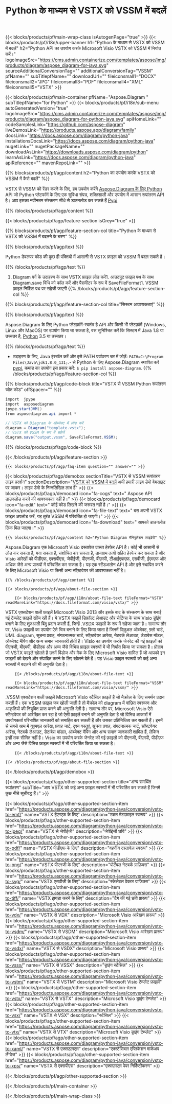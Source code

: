 ﻿---
title: Python के माध्यम से VSTX को VSSM में बदलें 
weight: 1960
url: /hi/python-java/conversion/vstx-to-vssm/ 
description: VSTX प्रारूप से VSSM फ़ाइल के लिए नमूना Python रूपांतरण कोड। किसी भी Python आधारित एप्लिकेशन में VSTX को VSSM में बदलने के लिए इस उदाहरण कोड का उपयोग करें।
---
{{< blocks/products/pf/main-wrap-class isAutogenPage="true" >}}
{{< blocks/products/pf/i18n/upper-banner h1="Python के माध्यम से VSTX को VSSM में बदलें" h2="Python API का उपयोग करके Microsoft Visio VSTX को VSSM में निर्यात करें।" logoImageSrc="https://cms.admin.containerize.com/templates/aspose/img/products/diagram/aspose_diagram-for-java.svg" sourceAdditionalConversionTag="" additionalConversionTag="VSSM" pfName="" subTitlepfName="" downloadUrl="" fileiconsmall1="DOCX" fileiconsmall2="JPG" fileiconsmall3="PDF" fileiconsmall4="XML" fileiconsmall5="VSTX" >}}

{{< blocks/products/pf/main-container pfName="Aspose.Diagram " subTitlepfName="for Python" >}}
{{< blocks/products/pf/i18n/sub-menu autoGeneratedVersion="true" logoImageSrc="https://cms.admin.containerize.com/templates/aspose/img/products/diagram/aspose_diagram-for-python-java.svg" apiHomeLink="" codeSamplesLink="https://github.com/aspose-diagram" liveDemosLink="https://products.aspose.app/diagram/family" docsLink="https://docs.aspose.com/diagram/python-java" installationsDocsLink="https://docs.aspose.com/diagram/python-java" nugetLink="" nugetPackageName="" downloadAsLink="https://downloads.aspose.com/diagram/python" learnAsLink="https://docs.aspose.com/diagram/python-java" apiReference="" mavenRepoLink="" >}}

{{% blocks/products/pf/agp/content h2="Python का उपयोग करके VSTX को VSSM में कैसे बदलें" %}}

 VSTX से VSSM को रेंडर करने के लिए, हम उपयोग करेंगे
 [Aspose.Diagram के लिए Python](https://products.aspose.com/diagram/python-java/) 
 API जो Python प्लेटफॉर्म के लिए एक सुविधा संपन्न, शक्तिशाली और उपयोग में आसान रूपांतरण API है। आप इसका नवीनतम संस्करण सीधे से डाउनलोड कर सकते हैं
 [Pypi](https://pypi.org/project/aspose-diagram/) 

{{% /blocks/products/pf/agp/content %}}

{{< blocks/products/pf/agp/feature-section isGrey="true" >}}

{{% blocks/products/pf/agp/feature-section-col title="Python के माध्यम से VSTX को VSSM में बदलने के चरण" %}}

{{% blocks/products/pf/agp/text %}}

 Python डेवलपर कोड की कुछ ही पंक्तियों में आसानी से VSTX फ़ाइल को VSSM में बदल सकते हैं।

{{% /blocks/products/pf/agp/text %}}

1. Diagram वर्ग के उदाहरण के साथ VSTX फ़ाइल लोड करें1. आउटपुट फ़ाइल पथ के साथ Diagram.save विधि को कॉल करें और पैरामीटर के रूप में SaveFileFormat1. VSSM फ़ाइल निर्दिष्ट पथ पर सहेजी जाएगी
{{% /blocks/products/pf/agp/feature-section-col %}}

{{% blocks/products/pf/agp/feature-section-col title="सिस्टम आवश्यकताएं" %}}

{{% blocks/products/pf/agp/text %}}

 Aspose.Diagram के लिए Python प्लेटफ़ॉर्म-स्वतंत्र है API और किसी भी प्लेटफ़ॉर्म (Windows, Linux और MacOS) पर उपयोग किया जा सकता है, बस सुनिश्चित करें कि सिस्टम में Java 1.8 या उच्चतर है, [Python](https://www.python.org/downloads/) 3.5 या उच्चतर। 
 
{{% /blocks/products/pf/agp/text %}}

- उदाहरण के लिए, Java इंस्टॉल करें और इसे PATH पर्यावरण चर में जोड़ें: <code>PATH=C:\Program Files\Java\jdk1.8.0_131;</code>.- से Python के लिए Aspose.Diagram स्थापित करें <a href="https://pypi.org/project/aspose-diagram/">pypi</a>, कमांड का उपयोग इस प्रकार करें: <code>$ pip install aspose-diagram</code>.
{{% /blocks/products/pf/agp/feature-section-col %}}

{{% blocks/products/pf/agp/code-block title="VSTX से VSSM Python रूपांतरण स्रोत कोड" offSpacer="" %}}

```cs
import  jpype     
import  asposediagram     
jpype.startJVM() 
from asposediagram.api import *

// VSTX को Diagram के ऑब्जेक्ट में लोड करें 
diagram = Diagram("template.vstx");
// VSTX को VSSM के रूप में सहेजें 
diagram.save("output.vssm", SaveFileFormat.VSSM);   


```

{{% /blocks/products/pf/agp/code-block %}}

{{< /blocks/products/pf/agp/feature-section >}}

    {{< blocks/products/pf/agp/faq-item question="" answer="" >}}
 

<!-- aboutfile Starts -->

{{< blocks/products/pf/agp/demobox sectionTitle="VSTX से VSSM रूपांतरण लाइव प्रदर्शन" sectionDescription="[VSTX को VSSM में बदलें](https://products.aspose.app/diagram/conversion/vstx-to-vssm) अभी हमारी लाइव डेमो वेबसाइट पर जाकर। लाइव डेमो के निम्नलिखित लाभ हैं" >}}
        {{< blocks/products/pf/agp/democard icon="fa-cogs" text=" Aspose API डाउनलोड करने की आवश्यकता नहीं है।" >}}
        {{< blocks/products/pf/agp/democard icon="fa-edit" text=" कोई कोड लिखने की जरूरत नहीं है।" >}}
        {{< blocks/products/pf/agp/democard icon="fa-file-text" text=" बस अपनी VSTX फ़ाइल अपलोड करें, यह तुरंत VSSM में परिवर्तित हो जाएगी।" >}}
        {{< blocks/products/pf/agp/democard icon="fa-download" text=" आपको डाउनलोड लिंक मिल जाएगा।" >}}

    {{% blocks/products/pf/agp/content h2="Python Diagram मैनिपुलेशन लाइब्रेरी" %}}

 Aspose.Diagram एक Microsoft Visio दस्तावेज़ प्रारूप हेरफेर API है। कोई भी आसानी से लोड कर सकता है, बना सकता है, संशोधित कर सकता है, डायग्राम तत्वों सहित हेरफेर कर सकता है और Visio आरेखों को पीडीएफ, एक्सपीएस, जेपीईजी, पीएनजी, बीएमपी, टीआईएफएफ, एसवीजी, ईएमएफ और अधिक जैसे अन्य प्रारूपों में परिवर्तित कर सकता है। यह एक स्टैंडअलोन API है और इसे स्थापित करने के लिए Microsoft Visio या किसी अन्य सॉफ़्टवेयर की आवश्यकता नहीं है।  



    {{% /blocks/products/pf/agp/content %}}

    {{< blocks/products/pf/agp/about-file-section >}}

        {{< blocks/products/pf/agp/i18n/about-file-text fileFormat="VSTX" readMoreLink="https://docs.fileformat.com/visio/vstx/" >}}

VSTX एक्सटेंशन वाली फ़ाइलें Microsoft Visio 2013 और इसके बाद के संस्करण के साथ बनाई गई टेम्प्लेट फ़ाइलें खींच रही हैं। ये VSTX फाइलें डिफ़ॉल्ट लेआउट और सेटिंग्स के साथ Visio ड्रॉइंग बनाने के लिए शुरुआती बिंदु प्रदान करती हैं, जिन्हें .VSDX फाइलों के रूप में सहेजा जाता है। सामान्य तौर पर, Visio फ़ाइलों का उपयोग ऐसे चित्र बनाने के लिए किया जाता है जिनमें विज़ुअल ऑब्जेक्ट, फ़्लो चार्ट, UML diagram, सूचना प्रवाह, संगठनात्मक चार्ट, सॉफ़्टवेयर आरेख, नेटवर्क लेआउट, डेटाबेस मॉडल, ऑब्जेक्ट मैपिंग और अन्य समान जानकारी होती है। Visio का उपयोग करके जेनरेट की गई फ़ाइलों को पीएनजी, बीएमपी, पीडीएफ और अन्य जैसे विभिन्न फ़ाइल स्वरूपों में भी निर्यात किया जा सकता है। प्रोग्राम जो VSTX फाइलें खोलते हैं उनमें विंडोज और मैक के लिए Microsoft Visio शामिल हैं जो आपको इन फाइलों को देखने और संपादित करने के लिए खोलने देते हैं। यह Visio फ़ाइल स्वरूपों को कई अन्य स्वरूपों में बदलने की भी अनुमति देता है। 


        {{< /blocks/products/pf/agp/i18n/about-file-text >}}

        {{< blocks/products/pf/agp/i18n/about-file-text fileFormat="VSSM" readMoreLink="https://docs.fileformat.com/visio/vssm/" >}}

.VSSM एक्सटेंशन वाली फ़ाइलें Microsoft Visio स्टैंसिल फ़ाइलें हैं जो मैक्रोज़ के लिए समर्थन प्रदान करती हैं। एक VSSM फ़ाइल जब खोली जाती है तो मैक्रोज़ को diagram में वांछित स्वरूपण और आकृतियों की नियुक्ति प्राप्त करने की अनुमति देती है। सामान्य तौर पर, Microsoft Visio ऐसे सॉफ़्टवेयर को आरेखित कर रहा है जो ऐसी फ़ाइलें बनाने की अनुमति देता है जो विभिन्न आकारों में उपयोगकर्ता परिभाषित जानकारी को समाहित कर सकती हैं और उसका प्रतिनिधित्व कर सकती हैं। इनमें से सबसे आम में यूएमएल आरेख, प्रवाह चार्ट, दृश्य वस्तुएं, सूचना प्रवाह, संगठनात्मक चार्ट, सॉफ्टवेयर आरेख, नेटवर्क लेआउट, डेटाबेस मॉडल, ऑब्जेक्ट मैपिंग और अन्य समान जानकारी शामिल हैं, लेकिन इन्हीं तक सीमित नहीं है। Visio का उपयोग करके जेनरेट की गई फ़ाइलों को पीएनजी, बीएमपी, पीडीएफ और अन्य जैसे विभिन्न फ़ाइल स्वरूपों में भी परिवर्तित किया जा सकता है। 


        {{< /blocks/products/pf/agp/i18n/about-file-text >}}

    {{< /blocks/products/pf/agp/about-file-section >}}

{{< /blocks/products/pf/agp/demobox >}}

<!-- aboutfile Ends -->

{{< blocks/products/pf/agp/other-supported-section title="अन्य समर्थित रूपांतरण" subTitle="आप VSTX को कई अन्य फ़ाइल स्वरूपों में भी परिवर्तित कर सकते हैं जिनमें कुछ नीचे सूचीबद्ध हैं।" >}}

{{< blocks/products/pf/agp/other-supported-section-item href="https://products.aspose.com/diagram/python-java/conversion/vstx-to-emf/" name="VSTX ईएमएफ के लिए" description="उन्नत मेटाफ़ाइल स्वरूप" >}}
{{< blocks/products/pf/agp/other-supported-section-item href="https://products.aspose.com/diagram/python-java/conversion/vstx-to-jpeg/" name="VSTX से जेपीईजी" description="जेपीईजी छवि" >}}
{{< blocks/products/pf/agp/other-supported-section-item href="https://products.aspose.com/diagram/python-java/conversion/vstx-to-pdf/" name="VSTX पीडीएफ के लिए" description="वहनीय दस्तावेज़ स्वरूप" >}}
{{< blocks/products/pf/agp/other-supported-section-item href="https://products.aspose.com/diagram/python-java/conversion/vstx-to-png/" name="VSTX पीएनजी के लिए" description="पोर्टेबल नेटवर्क ग्राफ़िक्स" >}}
{{< blocks/products/pf/agp/other-supported-section-item href="https://products.aspose.com/diagram/python-java/conversion/vstx-to-svg/" name="VSTX एसवीजी के लिए" description="स्केलेबल वेक्टर ग्राफिक्स" >}}
{{< blocks/products/pf/agp/other-supported-section-item href="https://products.aspose.com/diagram/python-java/conversion/vstx-to-tiff/" name="VSTX झगड़ा करने के लिए" description="टैग की गई छवि प्रारूप" >}}
{{< blocks/products/pf/agp/other-supported-section-item href="https://products.aspose.com/diagram/python-java/conversion/vstx-to-vdx/" name="VSTX से VDX" description="Microsoft Visio आरेखण प्रारूप" >}}
{{< blocks/products/pf/agp/other-supported-section-item href="https://products.aspose.com/diagram/python-java/conversion/vstx-to-vsdm/" name="VSTX से VSDM" description="Microsoft Visio आरेखण प्रारूप" >}}
{{< blocks/products/pf/agp/other-supported-section-item href="https://products.aspose.com/diagram/python-java/conversion/vstx-to-vsdx/" name="VSTX से VSDX" description="Microsoft Visio प्रारूप" >}}
{{< blocks/products/pf/agp/other-supported-section-item href="https://products.aspose.com/diagram/python-java/conversion/vstx-to-vssx/" name="VSTX से VSSX" description="ड्राइंग स्टेंसिल" >}}
{{< blocks/products/pf/agp/other-supported-section-item href="https://products.aspose.com/diagram/python-java/conversion/vstx-to-vstm/" name="VSTX से VSTM" description="Microsoft Visio टेम्प्लेट फ़ाइलें" >}}
{{< blocks/products/pf/agp/other-supported-section-item href="https://products.aspose.com/diagram/python-java/conversion/vstx-to-vstx/" name="VSTX से VSTX" description="Microsoft Visio ड्राइंग टेम्प्लेट" >}}
{{< blocks/products/pf/agp/other-supported-section-item href="https://products.aspose.com/diagram/python-java/conversion/vstx-to-vsx/" name="VSTX से VSX" description="स्टेंसिल" >}}
{{< blocks/products/pf/agp/other-supported-section-item href="https://products.aspose.com/diagram/python-java/conversion/vstx-to-vtx/" name="VSTX से VTX" description="Microsoft Visio ड्राइंग टेम्प्लेट" >}}
{{< blocks/products/pf/agp/other-supported-section-item href="https://products.aspose.com/diagram/python-java/conversion/vstx-to-xaml/" name="VSTX से एक्सएएमएल" description="एक्स्टेंसिबल एप्लिकेशन मार्कअप लैंग्वेज" >}}
{{< blocks/products/pf/agp/other-supported-section-item href="https://products.aspose.com/diagram/python-java/conversion/vstx-to-xps/" name="VSTX से एक्सपीएस" description="एक्सएमएल पेपर निर्दिष्टीकरण" >}}

{{< /blocks/products/pf/agp/other-supported-section >}}

{{< /blocks/products/pf/main-container >}}
    
{{< /blocks/products/pf/main-wrap-class >}}